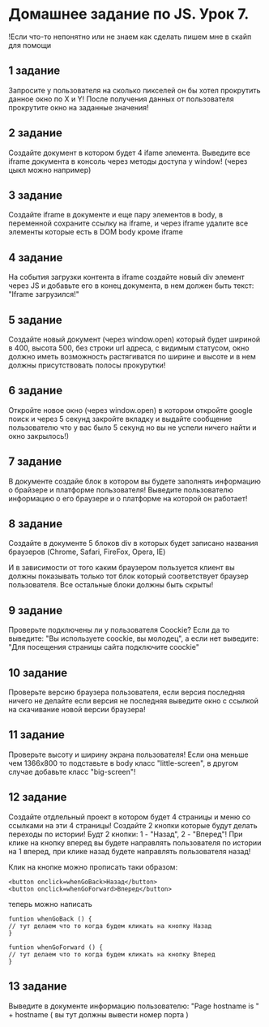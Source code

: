 # Домашнее задание по JS. Урок 7.

!Если что-то непонятно или не знаем как сделать пишем мне в скайп для помощи

## 1 задание

Запросите у пользователя на сколько пикселей он бы хотел прокрутить данное окно по X и Y! После получения данных от пользователя прокрутите окно на заданные значения!

## 2 задание

Создайте документ в котором будет 4 ifame элемента. Выведите все iframe документа в консоль через методы доступа у window! (через цыкл можно например)

## 3 задание

Создайте iframe в документе и еще пару элементов в body, в переменной сохраните ссылку на iframe, и через iframe удалите все элементы которые есть в DOM body кроме iframe 

## 4 задание

На события загрузки контента в iframe создайте новый div элемент через JS и добавьте его в конец документа, в нем должен быть текст: "Iframe загрузился!"

## 5 задание

Создайте новый документ (через window.open) который будет шириной в 400, высота 500, без строки url адреса, с видимым статусом, окно должно иметь возможность растягиватся по ширине и высоте и в нем должны присутствовать полосы прокурутки!

## 6 задание

Откройте новое окно (через window.open) в котором откройте google поиск и через 5 секунд закройте вкладку и выдайте сообщение пользователю что у вас было 5 секунд но вы не успели ничего найти и окно закрылось!)

## 7 задание

В документе создайе блок в котором вы будете заполнять информацию о брайзере и платформе пользователя! Выведите пользователю информацию о его браузере и о платформе на которой он работает!

## 8 задание

Создайте в документе 5 блоков div в которых будет записано названия браузеров (Chrome, Safari, FireFox, Opera, IE)

И в зависимости от того каким браузером пользуется клиент вы должны показывать только тот блок который соответствует браузер пользователя. Все остальные блоки должны быть скрыты!

## 9 задание

Проверьте подключены ли у пользователя Coockie? Если да то выведите: "Вы используете coockie, вы молодец", а если нет выведите: "Для посещения страницы сайта подключите coockie"

## 10 задание

Проверьте версию браузера пользователя, если версия последняя ничего не делайте если версия не последняя выведите окно с ссылкой на скачивание новой версии браузера!

## 11 задание

Проверьте высоту и ширину экрана пользователя! Если она меньше чем 1366х800 то подставьте в body класс "little-screen", в другом случае добавьте класс "big-screen"!

## 12 задание

Создайте отдлельный проект в котором будет 4 страницы и меню со ссылками на эти 4 страницы! Создайте 2 кнопки которые будут делать переходы по истории! Будт 2 кнопки: 1 - "Назад", 2 - "Вперед"! При клике на кнопку вперед вы будете направлять пользователя по истории на 1 вперед, при клике назад будете направлять пользователя назад! 

Клик на кнопке можно прописать таки образом:

```
<button onclick=whenGoBack>Назад</button>
<button onclick=whenGoForward>Вперед</button>
```

теперь можно написать 

```
funtion whenGoBack () {
// тут делаем что то когда будем кликать на кнопку Назад
}

funtion whenGoForward () {
// тут делаем что то когда будем кликать на кнопку Вперед
}
```

## 13 задание

Выведите в документе информацию пользователю: "Page hostname is " + hostname ( вы тут должны вывести номер порта )
